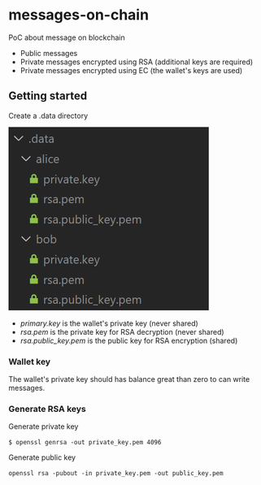 # messages-on-chain
PoC about message on blockchain
* Public messages
* Private messages encrypted using RSA (additional keys are required)
* Private messages encrypted using EC (the wallet's keys are used)

## Getting started
Create a .data directory

![.data foder structure](doc/images/data-folder.png)

* *primary.key* is the wallet's private key (never shared)
* *rsa.pem* is the private key for RSA decryption (never shared)
* *rsa.public_key.pem* is the public key for RSA encryption  (shared)

### Wallet key
The wallet's private key should has balance great than zero to can write messages.
### Generate RSA keys
Generate private key

    $ openssl genrsa -out private_key.pem 4096

Generate public key

    openssl rsa -pubout -in private_key.pem -out public_key.pem